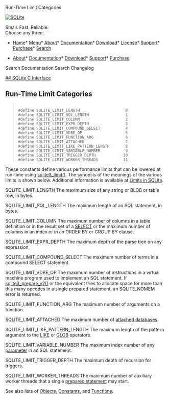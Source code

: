 




Run\-Time Limit Categories




[![SQLite](../images/sqlite370_banner.gif)](../index.html)


Small. Fast. Reliable.  
Choose any three.


* [Home](../index.html)* [Menu](javascript:void(0))* [About](../about.html)* [Documentation](../docs.html)* [Download](../download.html)* [License](../copyright.html)* [Support](../support.html)* [Purchase](../prosupport.html)* [Search](javascript:void(0))




* [About](../about.html)* [Documentation](../docs.html)* [Download](../download.html)* [Support](../support.html)* [Purchase](../prosupport.html)






Search Documentation
Search Changelog









[## SQLite C Interface](../c3ref/intro.html)
## Run\-Time Limit Categories




> ```
> 
> #define SQLITE_LIMIT_LENGTH                    0
> #define SQLITE_LIMIT_SQL_LENGTH                1
> #define SQLITE_LIMIT_COLUMN                    2
> #define SQLITE_LIMIT_EXPR_DEPTH                3
> #define SQLITE_LIMIT_COMPOUND_SELECT           4
> #define SQLITE_LIMIT_VDBE_OP                   5
> #define SQLITE_LIMIT_FUNCTION_ARG              6
> #define SQLITE_LIMIT_ATTACHED                  7
> #define SQLITE_LIMIT_LIKE_PATTERN_LENGTH       8
> #define SQLITE_LIMIT_VARIABLE_NUMBER           9
> #define SQLITE_LIMIT_TRIGGER_DEPTH            10
> #define SQLITE_LIMIT_WORKER_THREADS           11
> 
> ```



These constants define various performance limits
that can be lowered at run\-time using [sqlite3\_limit()](../c3ref/limit.html).
The synopsis of the meanings of the various limits is shown below.
Additional information is available at [Limits in SQLite](../limits.html).




SQLITE\_LIMIT\_LENGTH
The maximum size of any string or BLOB or table row, in bytes.



SQLITE\_LIMIT\_SQL\_LENGTH
The maximum length of an SQL statement, in bytes.



SQLITE\_LIMIT\_COLUMN
The maximum number of columns in a table definition or in the
result set of a [SELECT](../lang_select.html) or the maximum number of columns in an index
or in an ORDER BY or GROUP BY clause.



SQLITE\_LIMIT\_EXPR\_DEPTH
The maximum depth of the parse tree on any expression.



SQLITE\_LIMIT\_COMPOUND\_SELECT
The maximum number of terms in a compound SELECT statement.



SQLITE\_LIMIT\_VDBE\_OP
The maximum number of instructions in a virtual machine program
used to implement an SQL statement. If [sqlite3\_prepare\_v2()](../c3ref/prepare.html) or
the equivalent tries to allocate space for more than this many opcodes
in a single prepared statement, an SQLITE\_NOMEM error is returned.



SQLITE\_LIMIT\_FUNCTION\_ARG
The maximum number of arguments on a function.



SQLITE\_LIMIT\_ATTACHED
The maximum number of [attached databases](../lang_attach.html).



SQLITE\_LIMIT\_LIKE\_PATTERN\_LENGTH
The maximum length of the pattern argument to the [LIKE](../lang_expr.html#like) or
[GLOB](../lang_expr.html#glob) operators.



SQLITE\_LIMIT\_VARIABLE\_NUMBER
The maximum index number of any [parameter](../lang_expr.html#varparam) in an SQL statement.



SQLITE\_LIMIT\_TRIGGER\_DEPTH
The maximum depth of recursion for triggers.



SQLITE\_LIMIT\_WORKER\_THREADS
The maximum number of auxiliary worker threads that a single
[prepared statement](../c3ref/stmt.html) may start.



See also lists of
 [Objects](../c3ref/objlist.html),
 [Constants](../c3ref/constlist.html), and
 [Functions](../c3ref/funclist.html).



